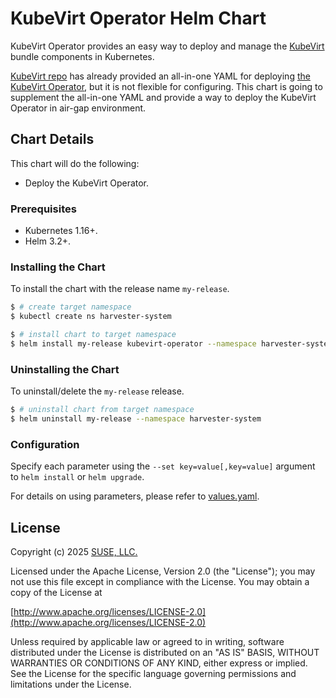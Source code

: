 # KubeVirt Operator Helm Chart

KubeVirt Operator provides an easy way to deploy and manage the [KubeVirt](https://github.com/kubevirt/kubevirt) bundle components in Kubernetes.

[KubeVirt repo](https://github.com/kubevirt/kubevirt) has already provided an all-in-one YAML for deploying [the KubeVirt Operator](https://github.com/kubevirt/kubevirt/blob/master/manifests/release/kubevirt-operator.yaml.in), but it is not flexible for configuring. This chart is going to supplement the all-in-one YAML and provide a way to deploy the KubeVirt Operator in air-gap environment.

## Chart Details

This chart will do the following:

- Deploy the KubeVirt Operator.

### Prerequisites

- Kubernetes 1.16+.
- Helm 3.2+.

### Installing the Chart

To install the chart with the release name `my-release`.

```bash
$ # create target namespace
$ kubectl create ns harvester-system

$ # install chart to target namespace
$ helm install my-release kubevirt-operator --namespace harvester-system
```

### Uninstalling the Chart

To uninstall/delete the `my-release` release.

```bash
$ # uninstall chart from target namespace
$ helm uninstall my-release --namespace harvester-system
```

### Configuration

Specify each parameter using the `--set key=value[,key=value]` argument to `helm install` or `helm upgrade`.

For details on using parameters, please refer to [values.yaml](values.yaml).

## License
Copyright (c) 2025 [SUSE, LLC.](https://www.suse.com/)

Licensed under the Apache License, Version 2.0 (the "License");
you may not use this file except in compliance with the License.
You may obtain a copy of the License at

[http://www.apache.org/licenses/LICENSE-2.0](http://www.apache.org/licenses/LICENSE-2.0)

Unless required by applicable law or agreed to in writing, software
distributed under the License is distributed on an "AS IS" BASIS,
WITHOUT WARRANTIES OR CONDITIONS OF ANY KIND, either express or implied.
See the License for the specific language governing permissions and
limitations under the License.
